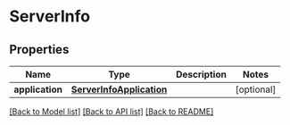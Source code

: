 # ServerInfo

## Properties
Name | Type | Description | Notes
------------ | ------------- | ------------- | -------------
**application** | [**ServerInfoApplication**](ServerInfoApplication.md) |  | [optional] 

[[Back to Model list]](../README.md#documentation-for-models) [[Back to API list]](../README.md#documentation-for-api-endpoints) [[Back to README]](../README.md)



